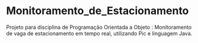 # Monitoramento_de_Estacionamento
Projeto para disciplina de Programação Orientada a Objeto : Monitoramento de vaga de estacionamento em tempo real, utilizando Pic e linguagem Java.
